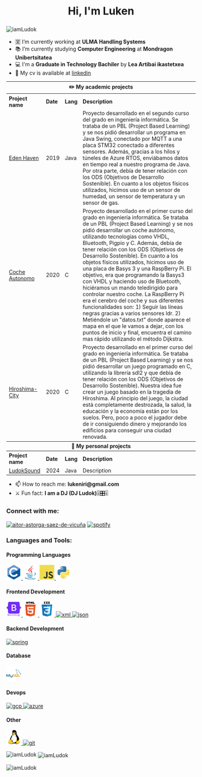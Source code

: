 <h1 align="center">Hi, I'm Luken</h1>
<h3 align="center"></h3>

<p align="left"> <img src="https://komarev.com/ghpvc/?username=iamLudok&label=Profile%20views&color=0e75b6&style=flat" alt="iamLudok" /> </p>

<ul>
  <li>🈺 I’m currently working at <b>ULMA Handling Systems</b></li>
  <li>📚 I’m currently studying <b>Computer Engineering</b> at <b>Mondragon Unibertsitatea</b></li>
  <li>💻 I'm a <b>Graduate in Technology Bachiler</b> by <b>Lea Artibai ikastetxea</b></li>
  <li>📄 My cv is available at <a href="https://www.linkedin.com/in/luken-iriondo-bilbao/">linkedin</a></li>
</ul>
  
<table>
  <tr>
    <th colspan="4">✏️ My academic projects</th>
  </tr>
  <tr>
    <th align=left>Project name</th>
    <th align=left>Date</th>
    <th align=left>Lang</th>
    <th align=left>Description</th>
  </tr>
  <tr>
    <td><a href="https://github.com/iamLudok/EdenHaven">Eden Haven</a></td>
    <td>2019</td>
    <td>Java</td>
    <td>Proyecto desarrollado en el segundo curso del grado en ingeniería informática. Se trataba de un PBL (Project Based Learning) y se nos pidió desarrollar un programa en Java Swing, conectado por MQTT a una placa STM32 conectado a diferentes sensores. Además, gracias a los hilos y túneles de Azure RTOS, enviábamos datos en tiempo real a nuestro programa de Java. Por otra parte, debía de tener relación con los ODS (Objetivos de Desarrollo Sostenible). En cuanto a los objetos físicos utilizados, hicimos uso de un sensor de humedad, un sensor de temperatura y un sensor de gas.</td>
  </tr>
  <tr>
    <td><a href="https://github.com/iamLudok/CocheAutonomo">Coche Autonomo</a></td>
    <td>2020</td>
    <td>C</td>
    <td>Proyecto desarrollado en el primer curso del grado en ingeniería informática. Se trataba de un PBL (Project Based Learning) y se nos pidió desarrollar un coche autónomo, utilizando tecnologías como VHDL, Bluetooth, Pigpio y C. Además, debía de tener relación con los ODS (Objetivos de Desarrollo Sostenible). En cuanto a los objetos físicos utilizados, hicimos uso de una placa de Basys 3 y una RaspBerry Pi. 
El objetivo, era que programando la Basys3 con VHDL y haciendo uso de Bluetooth, hiciéramos un mando teledirigido para controlar nuestro coche. 
La RaspBerry Pi era el cerebro del coche y sus diferentes funcionalidades son:
1) Seguir las líneas negras gracias a varios sensores ldr.
2) Metiéndole un "datos.txt" donde aparece el mapa en el que le vamos a dejar, con los puntos de inicio y final, encuentra el camino mas rápido utilizando el método Dijkstra.</td>
  </tr>
  <tr>
    <td><a href="https://github.com/iamLudok/Hiroshima-City">Hiroshima-City</a></td>
    <td>2020</td>
    <td>C</td>
    <td>Proyecto desarrollado en el primer curso del grado en ingeniería informática. Se trataba de un PBL (Project Based Learning) y se nos pidió desarrollar un juego programado en C, utilizando la librería sdl2 y que debía de tener relación con los ODS (Objetivos de Desarrollo Sostenible). Nuestra idea fue crear un juego basado en la tragedia de Hiroshima. Al principio del juego, la ciudad está completamente destrozada, la salud, la educación y la economía están por los suelos. Pero, poco a poco el jugador debe de ir consiguiendo dinero y mejorando los edificios para conseguir una ciudad renovada.</td>
  </tr>
  <tr>
    <th colspan="4">🎨 My personal projects</th>
  </tr>
  <tr>
    <th align=left>Project name</th>
    <th align=left>Date</th>
    <th align=left>Lang</th>
    <th align=left>Description</th>
  </tr>
  <tr>
    <td><a href="https://github.com/iamLudok/LudokSound">LudokSound</a></td>
    <td>2024</td>
    <td>Java</td>
    <td>Description</td>
  </tr>
</table>
  
<ul>
  <li>📫 How to reach me: <b>lukeniri@gmail.com</b></li>

  <li>⚔️ Fun fact: <b>I am a DJ (DJ Ludok)</b>🎚️🎛️🎚️</li>
</ul>

<h3 align="left">Connect with me:</h3>
<p align="left">
<a href="https://www.linkedin.com/in/luken-iriondo-bilbao/" target="blank"><img align="center" src="https://raw.githubusercontent.com/rahuldkjain/github-profile-readme-generator/master/src/images/icons/Social/linked-in-alt.svg" alt="aitor-astorga-saez-de-vicuña" height="30" width="40" /></a>
<a href="https://open.spotify.com/playlist/3Qfn6K9UuchJ7Jvkjk4jgU?si=y4w_-ZpMSoG9RICgeIzxcw&pi=eAIM6e58TH69H&nd=1&dlsi=4075f32db80f48a3" target="blank"><img align="center" src="https://user-images.githubusercontent.com/44289776/227742483-defde084-a73b-49b3-ab00-4e9d3a6fa6b2.png" alt="spotify" height="30" width="30" /></a>
</p>

<h3 align="left">Languages and Tools:</h3>
<p align="left">

</p>

<h4>Programming Languages</h4>
<p align="left">
<a href="https://www.cprogramming.com/" target="_blank" rel="noreferrer"> <img src="https://raw.githubusercontent.com/devicons/devicon/master/icons/c/c-original.svg" alt="c" width="40" height="40"/> </a>
<a href="https://www.java.com" target="_blank" rel="noreferrer"> <img src="https://raw.githubusercontent.com/devicons/devicon/master/icons/java/java-original.svg" alt="java" width="40" height="40"/> </a>
<a href="https://developer.mozilla.org/en-US/docs/Web/JavaScript" target="_blank" rel="noreferrer"> <img src="https://raw.githubusercontent.com/devicons/devicon/master/icons/javascript/javascript-original.svg" alt="javascript" width="40" height="40"/> </a>
<a href="https://www.python.org" target="_blank" rel="noreferrer"> <img src="https://raw.githubusercontent.com/devicons/devicon/master/icons/python/python-original.svg" alt="python" width="40" height="40"/> </a>
</p>

<h4>Frontend Development</h4>
<p align="left">
<a href="https://getbootstrap.com" target="_blank" rel="noreferrer"> <img src="https://raw.githubusercontent.com/devicons/devicon/master/icons/bootstrap/bootstrap-plain-wordmark.svg" alt="bootstrap" width="40" height="40"/> </a>
<a href="https://www.w3.org/html/" target="_blank" rel="noreferrer"> <img src="https://raw.githubusercontent.com/devicons/devicon/master/icons/html5/html5-original-wordmark.svg" alt="html5" width="40" height="40"/> </a>
<a href="https://www.w3schools.com/css/" target="_blank" rel="noreferrer"> <img src="https://raw.githubusercontent.com/devicons/devicon/master/icons/css3/css3-original-wordmark.svg" alt="css3" width="40" height="40"/> </a> 
<a href="https://es.wikipedia.org/wiki/Extensible_Markup_Language" target="_blank" rel="noreferrer"> <img src="https://aitorastorga.github.io/cv/img/logoXML.png" alt="xml" width="40" height="40"/> </a>
<a href="https://www.json.org" target="_blank" rel="noreferrer"> <img src="https://aitorastorga.github.io/cv/img/logoJSON.png" alt="json" width="40" height="40"/> </a>
</p>

<h4>Backend Development</h4>
<p align="left">
<a href="https://spring.io/" target="_blank" rel="noreferrer"> <img src="https://www.vectorlogo.zone/logos/springio/springio-icon.svg" alt="spring" width="40" height="40"/> </a>
</p>

<h4>Database</h4>
<p align="left">
<a href="https://www.mysql.com/" target="_blank" rel="noreferrer"> <img src="https://raw.githubusercontent.com/devicons/devicon/master/icons/mysql/mysql-original-wordmark.svg" alt="mysql" width="40" height="40"/> </a>
</p>

<h4>Devops</h4>
<p align="left">
<a href="https://cloud.google.com" target="_blank" rel="noreferrer"> <img src="https://www.vectorlogo.zone/logos/google_cloud/google_cloud-icon.svg" alt="gcp" width="40" height="40"/> </a>
<a href="https://azure.microsoft.com/en-in/" target="_blank" rel="noreferrer"> <img src="https://www.vectorlogo.zone/logos/microsoft_azure/microsoft_azure-icon.svg" alt="azure" width="40" height="40"/> </a>
</p>

<h4>Other</h4>
<p align="left">
<a href="https://www.linux.org/" target="_blank" rel="noreferrer"> <img src="https://raw.githubusercontent.com/devicons/devicon/master/icons/linux/linux-original.svg" alt="linux" width="40" height="40"/> </a>
</a> <a href="https://git-scm.com/" target="_blank" rel="noreferrer"> <img src="https://www.vectorlogo.zone/logos/git-scm/git-scm-icon.svg" alt="git" width="40" height="40"/> </a>
</p>

<p><img align="left" src="https://github-readme-stats-one-bice.vercel.app/api/top-langs/?username=iamLudok&langs_count=10&layout=compact&role=OWNER,ORGANIZATION_MEMBER,COLLABORATOR" alt="iamLudok" /></p>

<p>&nbsp;<img align="center" src="https://github-readme-stats.vercel.app/api?username=iamLudok&show_icons=true&locale=en" alt="iamLudok" /></p>

<p><img align="center" src="https://github-readme-streak-stats.herokuapp.com/?user=iamLudok&" alt="iamLudok" /></p>

